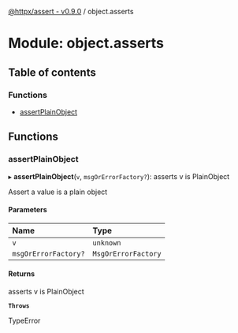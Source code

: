 [@httpx/assert - v0.9.0](../README.md) / object.asserts

# Module: object.asserts

## Table of contents

### Functions

- [assertPlainObject](object_asserts.md#assertplainobject)

## Functions

### assertPlainObject

▸ **assertPlainObject**(`v`, `msgOrErrorFactory?`): asserts v is PlainObject

Assert a value is a plain object

#### Parameters

| Name | Type |
| :------ | :------ |
| `v` | `unknown` |
| `msgOrErrorFactory?` | `MsgOrErrorFactory` |

#### Returns

asserts v is PlainObject

**`Throws`**

TypeError
